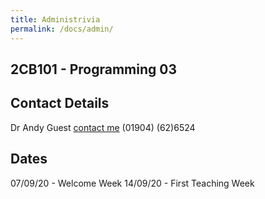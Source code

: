 ```yaml
---
title: Administrivia
permalink: /docs/admin/
---
```


## 2CB101 - Programming 03

## Contact Details
Dr Andy Guest
[contact me](mailto:a.guest@yorksj.ac.uk)
(01904) (62)6524

## Dates
07/09/20 - Welcome Week
14/09/20 - First Teaching Week


